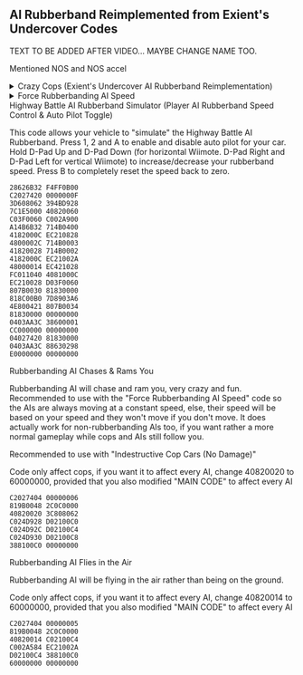 ## AI Rubberband Reimplemented from Exient's Undercover Codes

TEXT TO BE ADDED AFTER VIDEO... MAYBE CHANGE NAME TOO.

Mentioned NOS and NOS accel

<details>
<summary>Crazy Cops (Exient's Undercover AI Rubberband Reimplementation)</summary>

If you want every AI to rubberband (racers and your player AI), change 408202F0 to 60000000 and 40820008 to 60000000

```powerpc
C2027418 00000060
819B0048 2C0C0000
408202F0 38600001
3D808005 618CB448
7D8903A6 4E800421
81830000 818C000C
7D8903A6 4E800421
81830000 818C0058
7D8903A6 4E800421
81830000 818C0034
7D8903A6 4E800421
FFE00890 807B003C
38810140 81830000
818C003C 7D8903A6
4E800421 807B003C
81830000 818C0028
7D8903A6 4E800421
48000009 40D692B6
7D8802A6 C021000C
C00C0000 FC010040
40810010 FC01F840
40800008 D3E1000C
C041000C C0229DE4
EC220072 D021000C
C0E100C4 C10100C0
FC403818 C0C100C8
C0030004 FCA04018
C0630000 FC203018
EC820028 C0030008
ECA51828 EC610028
FC202018 FC402818
FC001818 D0210124
D0410120 D0010128
EC210072 EC2208BA
EC20083A 3D808020
618C27D8 7D8903A6
4E800421 EC000028
FC010000 41820030
C0029C34 C0410120
EC600824 C0210124
C0010128 EC4200F2
EC2100F2 EC0000F2
D0410120 D0210124
D0010128 C0610144
C0A10124 FC001818
C0C10140 FC202818
C0810120 C0E10148
FC403018 ED21002A
C1610128 FC002018
FC205818 FCC04818
ED40102A FC003818
FC603018 FCE05018
ED01002A FC001818
FC803818 FCA04018
EC200032 FC002018
FC402818 EC20083A
FC001018 EC20083A
D0810120 D0610124
D0410128 3D808020
618C27D8 7D8903A6
4E800421 EC000028
FC010000 41820030
C0029CC4 C0410120
EC600824 C0210124
C0010128 EC4200F2
EC2100F2 EC0000F2
D0410120 D0210124
D0010128 3D608055
807B003C 61643C90
81830000 818C0068
7D8903A6 4E800421
807B003C 61643C90
81830000 818C006C
7D8903A6 4E800421
38610098 38810120
38A00000 3D808033
618C7988 7D8903A6
4E800421 C8E10098
388100D8 C8C100A0
C8A100A8 C88100B0
C86100B8 C84100C0
C82100C8 C80100D0
D8E100D8 D8C100E0
D8A100E8 D88100F0
D86100F8 D8410100
D8210108 D8010110
807B003C 81830000
818C007C 7D8903A6
4E800421 807B0030
C002A900 EC2007F2
81830000 818C00B0
7D8903A6 4E800421
819B0040 8BAC00CF
2C1D0060 40820014
3BA000C0 9BAC00CF
C0229CC4 D02C00A4
807B0034 00000000
C202744C 00000003
819B0048 2C0C0000
40820008 38600001
2C030000 00000000
```
</details>


<details>
<summary>Force Rubberbanding AI Speed</summary>

Forces Rubberbanding AI to always be at set speed rather than having speed based on player speed, it is currently set to be very fast (460kmh~). You can modify the speed by modifying the float on the first line (43000000)

Code only affect cops, if you want it to affect every AI, change 40820020 to 60000000, provided that you also modified "MAIN CODE" to affect every AI 

```powerpc
04001894 43000000
C202741C 00000007
818C0048 2C0C0000
40820020 807B0030
3D808000 C02C1894
81830000 818C00B0
7D8903A6 4E800421
807B0034 C021000C
60000000 00000000
```
</details>

<summary>Highway Battle AI Rubberband Simulator (Player AI Rubberband Speed Control & Auto Pilot Toggle)</summary>

This code allows your vehicle to "simulate" the Highway Battle AI Rubberband. Press 1, 2 and A to enable and disable auto pilot for your car.
Hold D-Pad Up and D-Pad Down (for horizontal Wiimote. D-Pad Right and D-Pad Left for vertical Wiimote) to increase/decrease your rubberband speed. Press B to completely reset the speed back to zero.

```powerpc
28626B32 F4FF0B00
C2027420 0000000F
3D608062 394BD928
7C1E5000 40820060
C03F0060 C002A900
A14B6B32 714B0400
4182000C EC210828
4800002C 714B0003
41820028 714B0002
4182000C EC21002A
48000014 EC421028
FC011040 4081000C
EC210028 D03F0060
807B0030 81830000
818C00B0 7D8903A6
4E800421 807B0034
81830000 00000000
0403AA3C 38600001
CC000000 00000000
04027420 81830000 
0403AA3C 88630298
E0000000 00000000
```
</details>

<summary>Rubberbanding AI Chases & Rams You</summary>

Rubberbanding AI will chase and ram you, very crazy and fun. Recommended to use with the "Force Rubberbanding AI Speed" code so the AIs are always moving at a constant speed, else, their speed will be based
on your speed and they won't move if you don't move. It does actually work for non-rubberbanding AIs too, if you want rather a more normal gameplay while cops and AIs still follow you.

Recommended to use with "Indestructive Cop Cars (No Damage)"

Code only affect cops, if you want it to affect every AI, change 40820020 to 60000000, provided that you also modified "MAIN CODE" to affect every AI 

```powerpc
C2027404 00000006
819B0048 2C0C0000
40820020 3C808062
C024D928 D02100C0
C024D92C D02100C4
C024D930 D02100C8
388100C0 00000000
```
</details>

<summary>Rubberbanding AI Flies in the Air</summary>

Rubberbanding AI will be flying in the air rather than being on the ground. 

Code only affect cops, if you want it to affect every AI, change 40820014 to 60000000, provided that you also modified "MAIN CODE" to affect every AI 

```powerpc
C2027404 00000005
819B0048 2C0C0000
40820014 C02100C4
C002A584 EC21002A
D02100C4 388100C0
60000000 00000000
```
</details>
